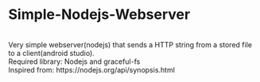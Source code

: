 # Simple-Nodejs-Webserver
<br>
Very simple webserver(nodejs) that sends a HTTP string from a stored file to a client(android studio).
<br>
Required library: Nodejs and graceful-fs<br>
Inspired from: https://nodejs.org/api/synopsis.html
